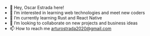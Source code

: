- 👋 Hey, Oscar Estrada here!
- 👀 I’m interested in learning web technologies and meet new coders
- 🌱 I’m currently learning Rust and React Native
- 💞️ I’m looking to collaborate on new projects and business ideas
- 📫 How to reach me arturostrada2020@gmail.com

<!---
OscarStrada/OscarStrada is a ✨ special ✨ repository because its `README.md` (this file) appears on your GitHub profile.
You can click the Preview link to take a look at your changes.
--->
